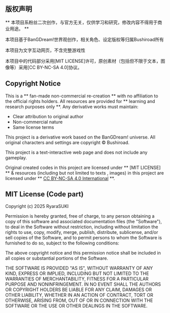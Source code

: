 ## 版权声明

** 本项目系粉丝二次创作，与官方无关，仅供学习和研究，修改内容不得用于商业用途。 **

本项目基于BanGDream!世界观创作，相关角色、设定版权等归属Bushiroad所有

本项目为文字互动网页，不含完整游戏性

本项目中的代码部分采用[MIT LICENSE]许可，原创素材（包括但不限于文本，图像等）采用[CC BY-NC-SA 4.0]协议。 

## Copyright Notice

This is a ** fan-made non-commercial re-creation ** with no affiliation to the official rights holders. All resources are provided for ** learning and research purposes only **. Any derivative works must maintain:
- Clear attribution to original author
- Non-commercial nature
- Same license terms

This project is a derivative work based on the BanGDream! universe. All original characters and settings are copyright © Bushiroad. 

This project is a text-interactive web page and does not include any gameplay.

Original created codes in this project are licensed under ** [MIT LICENSE] ** & resources (including but not limited to texts , images) in this project are licensed under ** [CC BY-NC-SA 4.0 International](https://creativecommons.org/licenses/by-nc-sa/4.0/) **.


## MIT License (Code part)

Copyright (c) 2025 RyaraSUKI

Permission is hereby granted, free of charge, to any person obtaining a copy
of this software and associated documentation files (the "Software"), to deal
in the Software without restriction, including without limitation the rights
to use, copy, modify, merge, publish, distribute, sublicense, and/or sell
copies of the Software, and to permit persons to whom the Software is
furnished to do so, subject to the following conditions:

The above copyright notice and this permission notice shall be included in all
copies or substantial portions of the Software.

THE SOFTWARE IS PROVIDED "AS IS", WITHOUT WARRANTY OF ANY KIND, EXPRESS OR
IMPLIED, INCLUDING BUT NOT LIMITED TO THE WARRANTIES OF MERCHANTABILITY,
FITNESS FOR A PARTICULAR PURPOSE AND NONINFRINGEMENT. IN NO EVENT SHALL THE
AUTHORS OR COPYRIGHT HOLDERS BE LIABLE FOR ANY CLAIM, DAMAGES OR OTHER
LIABILITY, WHETHER IN AN ACTION OF CONTRACT, TORT OR OTHERWISE, ARISING FROM,
OUT OF OR IN CONNECTION WITH THE SOFTWARE OR THE USE OR OTHER DEALINGS IN THE
SOFTWARE.
